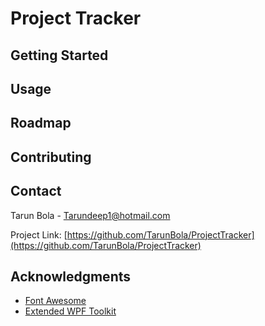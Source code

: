 # Project Tracker

## Getting Started

## Usage

## Roadmap

## Contributing

## Contact
Tarun Bola - Tarundeep1@hotmail.com

Project Link: [https://github.com/TarunBola/ProjectTracker](https://github.com/TarunBola/ProjectTracker)

## Acknowledgments
* [Font Awesome](https://fontawesome.com)
* [Extended WPF Toolkit](https://github.com/xceedsoftware/wpftoolkit)
